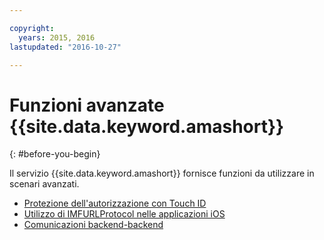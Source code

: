 ```yaml
---

copyright:
  years: 2015, 2016
lastupdated: "2016-10-27"

---
```


# Funzioni avanzate {{site.data.keyword.amashort}}
{: #before-you-begin}

Il servizio {{site.data.keyword.amashort}} fornisce funzioni da utilizzare in scenari avanzati.
* [Protezione dell'autorizzazione con Touch ID](advanced-topics-touchid.html)
* [Utilizzo di IMFURLProtocol nelle applicazioni iOS](advanced-topics-IMFURLProtocol.html)
* [Comunicazioni backend-backend](advanced-topics-oauthsdk.html)
